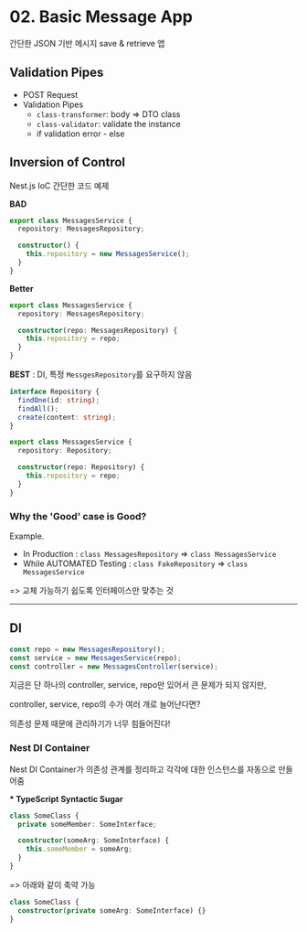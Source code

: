 # 02. Basic Message App

간단한 JSON 기반 메시지 save & retrieve 앱

## Validation Pipes

- POST Request
- Validation Pipes
  - `class-transformer`: body => DTO class
  - `class-validator`: validate the instance
  - if validation error - else

## Inversion of Control

Nest.js IoC 간단한 코드 예제

**BAD**

```typescript
export class MessagesService {
  repository: MessagesRepository;

  constructor() {
    this.repository = new MessagesService();
  }
}
```

**Better**

```typescript
export class MessagesService {
  repository: MessagesRepository;

  constructor(repo: MessagesRepository) {
    this.repository = repo;
  }
}
```

**BEST** : DI, 특정 `MessgesRepository`를 요구하지 않음

```typescript
interface Repository {
  findOne(id: string);
  findAll();
  create(content: string);
}

export class MessagesService {
  repository: Repository;

  constructor(repo: Repository) {
    this.repository = repo;
  }
}
```

### Why the 'Good' case is Good?

Example.

- In Production : `class MessagesRepository` => `class MessagesService`
- While AUTOMATED Testing : `class FakeRepository` => `class MessagesService`

=> 교체 가능하기 쉽도록 인터페이스만 맞추는 것

---

## DI

```typescript
const repo = new MessagesRepository();
const service = new MessagesService(repo);
const controller = new MessagesController(service);
```

지금은 단 하나의 controller, service, repo만 있어서 큰 문제가 되지 않지만,

controller, service, repo의 수가 여러 개로 늘어난다면?

의존성 문제 때문에 관리하기가 너무 힘들어진다!

### Nest DI Container

Nest DI Container가 의존성 관계를 정리하고 각각에 대한 인스턴스를 자동으로 만들어줌

**\* TypeScript Syntactic Sugar**

```typescript
class SomeClass {
  private someMember: SomeInterface;

  constructor(someArg: SomeInterface) {
    this.someMember = someArg;
  }
}
```

=> 아래와 같이 축약 가능

```typescript
class SomeClass {
  constructor(private someArg: SomeInterface) {}
}
```
